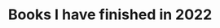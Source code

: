 ---
layout: layouts/shelf.njk
title: Books I have finished in 2022
categories: ['Tumwater']
books:
  - ISBN: "9780374157357"
    description: A provocative account of how we came to organize our societies provides hope for making them better.
  - ISBN: "9780062954794"
    description: You don't see a lot of self help books on your average “Global Climate Change” reading list, unless you count those helping people attend to their energy use or consumer habits. This one is different. 
  - ISBN: "9780811228787"
    description: Description of The Dry Heart.
  - ISBN: "9781771644198"
    description: Tree description, which has a subtitle set off by a colon. Watch out!.
  - ISBN: "9780062954794"
---